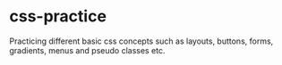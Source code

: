 # css-practice

Practicing different basic css concepts such as layouts, buttons, forms, gradients, menus and pseudo classes etc.
